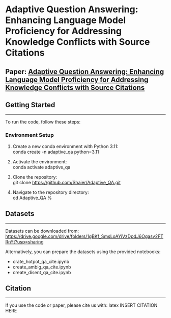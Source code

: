 # Adaptive Question Answering: Enhancing Language Model Proficiency for Addressing Knowledge Conflicts with Source Citations 
## Paper: [Adaptive Question Answering: Enhancing Language Model Proficiency for Addressing Knowledge Conflicts with Source Citations](https://arxiv.org/pdf/2410.04241)

## Getting Started 
--------------- 
To run the code, follow these steps:


### Environment Setup 
1. Create a new conda environment with Python 3.11:  
conda create -n adaptive_qa python=3.11 

2. Activate the environment:  
conda activate adaptive_qa 

3. Clone the repository:  
git clone https://github.com/Shaier/Adaptive_QA.git 

4. Navigate to the repository directory:  
cd Adaptive_QA %

## Datasets 
------------ 
Datasets can be downloaded from: https://drive.google.com/drive/folders/1gBKf_SmsLoAYiVzDpdJ6Ogasv2FTRnYt?usp=sharing


Alternatively, you can prepare the datasets using the provided notebooks: 
* crate_hotpot_qa_cite.ipynb 
* create_ambig_qa_cite.ipynb 
* create_disent_qa_cite.ipynb

## Citation 
------------ 
If you use the code or paper, please cite us with: 
latex 
INSERT CITATION HERE 
